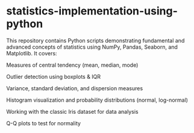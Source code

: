 # statistics-implementation-using-python
This repository contains Python scripts demonstrating fundamental and advanced concepts of statistics using NumPy, Pandas, Seaborn, and Matplotlib.
It covers:

Measures of central tendency (mean, median, mode)

Outlier detection using boxplots & IQR

Variance, standard deviation, and dispersion measures

Histogram visualization and probability distributions (normal, log-normal)

Working with the classic Iris dataset for data analysis

Q-Q plots to test for normality

